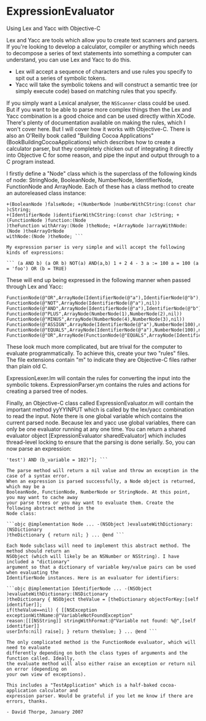 ExpressionEvaluator
===================

Using Lex and Yacc with Objective-C

Lex and Yacc are tools which allow you to create text scanners and parsers. If you're looking
to develop a calculator, compiler or anything which needs to decompose a series of text
statements into something a computer can understand, you can use Lex and Yacc to do this.

 * Lex will accept a sequence of characters and use rules you specify to spit out a series of
   symbolic tokens. 
 * Yacc will take the symbolic tokens and will construct a semantic tree (or simply execute 
   code) based on matching rules that you specify.

If you simply want a Lexical analyser, the `NSScanner` class could be used. But if you want to
be able to parse more complex things then the Lex and Yacc combination is a good choice and can
be used directly within XCode. There's plenty of documentation available on making the rules,
which I won't cover here. But I will cover how it works with Objective-C. There is also an
O'Reilly book called "Building Cocoa Applications" (BookBuildingCocoaApplications) which
describes how to create a calculator parser, but they completely chicken out of integrating it
directly into Objective C for some reason, and pipe the input and output through to a C program
instead.

I firstly define a "Node" class which is the superclass of the following kinds of node:
StringNode, BooleanNode, NumberNode, IdentifierNode, FunctionNode and ArrayNode. Each of these
has a class method to create an autoreleased class instance:

```objc +(StringNode )stringWithQuotedCString:(const char )cString; +(BooleanNode )trueNode;
+(BooleanNode )falseNode; +(NumberNode )numberWithCString:(const char )cString;
+(IdentifierNode )identifierWithCString:(const char )cString; +(FunctionNode )function:(Node
)theFunction withArray:(Node )theNode; +(ArrayNode )arrayWithNode:(Node )theArrayOrNode
withNode:(Node )theNode; ```

My expression parser is very simple and will accept the following kinds of expressions:

``` (a AND b) (a OR b) NOT(a) AND(a,b) 1 + 2 4 - 3 a := 100 a = 100 (a = 'foo') OR (b = TRUE)
```

These will end up being expressed in the following manner when passed through Lex and Yacc:

```objc FunctionNode(@"AND",ArrayNode(IdentifierNode(@"a"),IdentifierNode(@"b"),nil))
FunctionNode(@"OR",ArrayNode(IdentifierNode(@"a"),IdentifierNode(@"b"),nil))
FunctionNode(@"NOT",ArrayNode(IdentifierNode(@"a"),nil))
FunctionNode(@"AND",ArrayNode(IdentifierNode(@"a"),IdentifierNode(@"b"),nil))
FunctionNode(@"PLUS",ArrayNode(NumberNode(1),NumberNode(2),nil))
FunctionNode(@"MINUS",ArrayNode(NumberNode(4),NumberNode(3),nil))
FunctionNode(@"ASSIGN",ArrayNode(IdentifierNode(@"a"),NumberNode(100),nil))
FunctionNode(@"EQUALS",ArrayNode(IdentifierNode(@"a"),NumberNode(100),nil))
FunctionNode(@"OR",ArrayNode(FunctionNode(@"EQUALS",ArrayNode(IdentifierNode(@"a"),StringNode(@"foo"))),FunctionNode(@"EQUALS",ArrayNode(IdentifierNode(@"b"),BooleanNode(YES)))
```

These look much more complicated, but are trival for the computer to evaluate programmatically.
To achieve this, create your two "rules" files. The file extensions contain "m" to indicate
they are Objective-C files rather than plain old C.

ExpressionLexer.lm will contain the rules for converting the input into the symbolic tokens.
ExpressionParser.ym contains the rules and actions for creating a parsed tree of nodes.

Finally, an Objective-C class called ExpressionEvaluator.m will contain the important method
yyYYINPUT which is called by the lex/yacc combination to read the input. Note there is one
global variable which contains the current parsed node. Because lex and yacc use global
variables, there can only be one evaluator running at any one time. You can return a shared
evaluator object [ExpressionEvaluator sharedEvaluator] which includes thread-level locking to
ensure that the parsing is done serially. So, you can now parse an expression:

```objc Node theExpression = [[ExpressionEvaluator sharedEvaluator] parse:@"(a_variable =
'test') AND (b_variable = 102)"]; ```

The parse method will return a nil value and throw an exception in the case of a syntax error.
When an expression is parsed successfully, a Node object is returned, which may be a
BooleanNode, FunctionNode, NumberNode or StringNode. At this point, you may want to cache away
your parse trees or you may want to evaluate them. Create the following abstract method in the
Node class:

```objc @implementation Node ... -(NSObject )evaluateWithDictionary:(NSDictionary
)theDictionary { return nil; } ... @end ```

Each Node subclass will need to implement this abstract method. The method should return an
NSObject (which will likely be an NSNumber or NSString). I have included a "dictionary"
argument so that a dictionary of variable key/value pairs can be used when evaluating the
IdentifierNode instances. Here is an evaluator for identifiers:

```objc @implementation IdentifierNode ... -(NSObject )evaluateWithDictionary:(NSDictionary
)theDictionary { NSObject theValue = [theDictionary objectForKey:[self identifier]];
if(theValue==nil) { [[NSException exceptionWithName:@"VariableNotFoundException"
reason:[[[NSString]] stringWithFormat:@"Variable not found: %@",[self identifier]]
userInfo:nil] raise]; } return theValue; } ... @end ```

The only complicated method is the FunctionNode evaluator, which will need to evaluate
differently depending on both the class types of arguments and the function called. Ideally,
the evaluate method will also either raise an exception or return nil on error (depending on
your own view of exceptions).

This includes a "TestApplication" which is a half-baked cocoa-application calculator and
expression parser. Would be grateful if you let me know if there are errors, thanks.

- David Thorpe, January 2007
